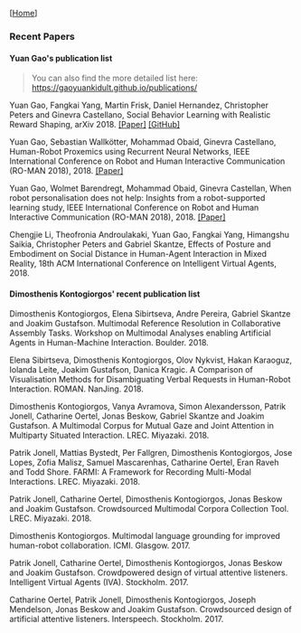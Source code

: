 [[Home](index.html)]
### Recent Papers

#### Yuan Gao's publication list

> You can also find the more detailed list here: https://gaoyuankidult.github.io/publications/

Yuan Gao, Fangkai Yang, Martin Frisk, Daniel Hernandez, Christopher Peters and Ginevra Castellano, Social Behavior Learning with Realistic Reward Shaping, arXiv 2018. [[Paper]](https://arxiv.org/abs/1810.06979) [[GitHub]](https://github.com/usr-lab/PepperSocial)

Yuan Gao, Sebastian Wallkötter, Mohammad Obaid, Ginevra Castellano, Human-Robot Proxemics using Recurrent Neural Networks, IEEE International Conference on Robot and Human Interactive Communication (RO-MAN 2018), 2018. [[Paper]](https://usr-lab.github.io/publications/papers/investigate-deep-learning-proximics.pdf)

Yuan Gao, Wolmet Barendregt, Mohammad Obaid, Ginevra Castellan, When robot personalisation does not help: Insights from a robot-supported learning study, IEEE International Conference on Robot and Human Interactive Communication (RO-MAN 2018), 2018. [[Paper]](https://usr-lab.github.io/publications/papers/when-robot-does-not-help.pdf)

Chengjie Li, Theofronia Androulakaki, Yuan Gao, Fangkai Yang, Himangshu Saikia, Christopher Peters and Gabriel Skantze, Effects of Posture and Embodiment on Social Distance in Human-Agent Interaction in Mixed Reality, 18th ACM International Conference on Intelligent Virtual Agents, 2018.


#### Dimosthenis Kontogiorgos' recent publication list

Dimosthenis Kontogiorgos, Elena Sibirtseva, Andre Pereira, Gabriel Skantze and Joakim Gustafson. Multimodal Reference Resolution in Collaborative Assembly Tasks. Workshop on Multimodal Analyses enabling Artificial Agents in Human-Machine Interaction. Boulder. 2018.

Elena Sibirtseva, Dimosthenis Kontogiorgos, Olov Nykvist, Hakan Karaoguz, Iolanda Leite, Joakim Gustafson, Danica Kragic. A Comparison of Visualisation Methods for Disambiguating Verbal Requests in Human-Robot Interaction. ROMAN. NanJing. 2018.

Dimosthenis Kontogiorgos, Vanya Avramova, Simon Alexandersson, Patrik Jonell, Catharine Oertel, Jonas Beskow, Gabriel Skantze and Joakim Gustafson. A Multimodal Corpus for Mutual Gaze and Joint Attention in Multiparty Situated Interaction. LREC. Miyazaki. 2018.

Patrik Jonell, Mattias Bystedt, Per Fallgren, Dimosthenis Kontogiorgos, Jose Lopes, Zofia Malisz, Samuel Mascarenhas, Catharine Oertel, Eran Raveh and Todd Shore. FARMI: A Framework for Recording Multi-Modal Interactions. LREC. Miyazaki. 2018.

Patrik Jonell, Catharine Oertel, Dimosthenis Kontogiorgos, Jonas Beskow and Joakim Gustafson. Crowdsourced Multimodal Corpora Collection Tool. LREC. Miyazaki. 2018.

Dimosthenis Kontogiorgos. Multimodal language grounding for improved human-robot collaboration. ICMI. Glasgow. 2017.

Patrik Jonell, Catharine Oertel, Dimosthenis Kontogiorgos, Jonas Beskow and Joakim Gustafson. Crowdpowered design of virtual attentive listeners. Intelligent Virtual Agents (IVA). Stockholm. 2017.

Catharine Oertel, Patrik Jonell, Dimosthenis Kontogiorgos, Joseph Mendelson, Jonas Beskow and Joakim Gustafson. Crowdsourced design of artificial attentive listeners. Interspeech. Stockholm. 2017.
